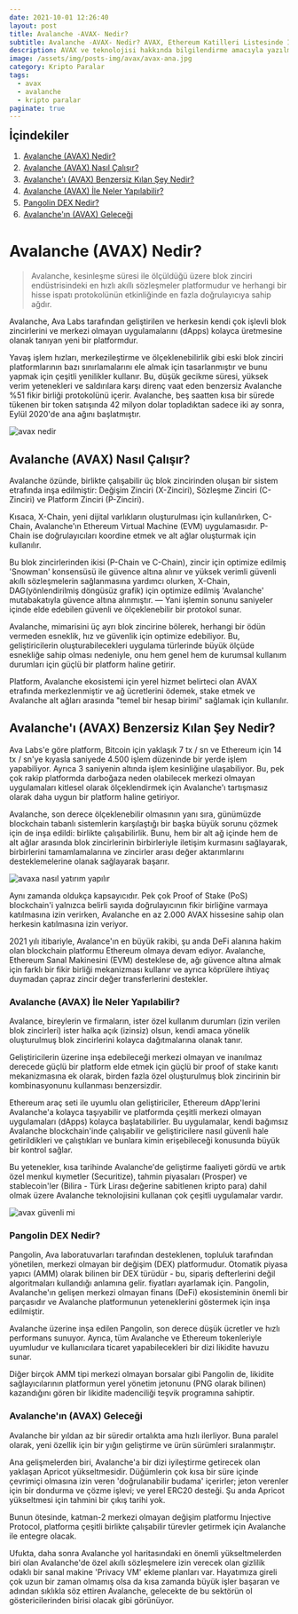 ```yaml
---
date: 2021-10-01 12:26:40
layout: post
title: Avalanche -AVAX- Nedir?
subtitle: Avalanche -AVAX- Nedir? AVAX, Ethereum Katilleri Listesinde İlk Sıraya Çıkabilir Mi?
description: AVAX ve teknolojisi hakkında bilgilendirme amacıyla yazılmış içerik.
image: /assets/img/posts-img/avax/avax-ana.jpg
category: Kripto Paralar
tags:
  - avax
  - avalanche
  - kripto paralar
paginate: true
---
```

<b style="text-align:center; font-size: 150%;">İçindekiler</b>
<ol style="margin: 0;">
	<li style="padding: 2px;"><a href="#avax1">Avalanche (AVAX) Nedir?</a></li>
	<li style="padding: 2px;"><a href="#avax2">Avalanche (AVAX) Nasıl Çalışır?</a></li>
	<li style="padding: 2px;"><a href="#avax3">Avalanche'ı (AVAX) Benzersiz Kılan Şey Nedir?</a></li>
	<li style="padding: 2px;"><a href="#avax4">Avalanche (AVAX) İle Neler Yapılabilir?</a></li>
	<li style="padding: 2px;"><a href="#avax5">Pangolin DEX Nedir?</a></li>
	<li style="padding: 2px;"><a href="#avax6">Avalanche'ın (AVAX) Geleceği</a></li>
</ol>
<h1 id="avax1">Avalanche (AVAX) Nedir?</h1>
<blockquote cite="https://www.avax.network/">Avalanche, kesinleşme süresi ile ölçüldüğü üzere blok zinciri endüstrisindeki en hızlı akıllı sözleşmeler platformudur ve herhangi bir hisse ispatı protokolünün etkinliğinde en fazla doğrulayıcıya sahip ağdır.</blockquote>
<p>Avalanche, Ava Labs tarafından geliştirilen ve herkesin kendi çok işlevli blok zincirlerini ve merkezi olmayan uygulamalarını (dApps) kolayca üretmesine olanak tanıyan yeni bir platformdur. </p>
<p>Yavaş işlem hızları, merkezileştirme ve ölçeklenebilirlik gibi eski blok zinciri platformlarının bazı sınırlamalarını ele almak için tasarlanmıştır ve bunu yapmak için çeşitli yenilikler kullanır. Bu, düşük gecikme süresi, yüksek verim yetenekleri ve saldırılara karşı direnç vaat eden benzersiz Avalanche %51 fikir birliği protokolünü içerir. Avalanche, beş saatten kısa bir sürede tükenen bir token satışında 42 milyon dolar topladıktan sadece iki ay sonra, Eylül 2020'de ana ağını başlatmıştır. </p>
<picture>
  <source media="(min-width: 650px" srcset="/assets/img/posts-img/avax/avax-1.png">
  <img src="/assets/img/posts-img/avax/avax1.png" alt="avax nedir" style="width:auto;">
</picture>
<h2 id="avax2">Avalanche (AVAX) Nasıl Çalışır?</h2>
<p>Avalanche özünde, birlikte çalışabilir üç blok zincirinden oluşan bir sistem etrafında inşa edilmiştir: Değişim Zinciri (X-Zinciri), Sözleşme Zinciri (C-Zinciri) ve Platform Zinciri (P-Zinciri). </p>
<p>Kısaca, X-Chain, yeni dijital varlıkların oluşturulması için kullanılırken, C-Chain, Avalanche'ın Ethereum Virtual Machine (EVM) uygulamasıdır. P-Chain ise doğrulayıcıları koordine etmek ve alt ağlar oluşturmak için kullanılır. </p>
<p>Bu blok zincirlerinden ikisi (P-Chain ve C-Chain), zincir için optimize edilmiş 'Snowman' konsensüsü ile güvence altına alınır ve yüksek verimli güvenli akıllı sözleşmelerin sağlanmasına yardımcı olurken, X-Chain, DAG(yönlendirilmiş döngüsüz grafik)  için optimize edilmiş 'Avalanche' mutabakatıyla güvence altına alınmıştır. — Yani işlemin sonunu saniyeler içinde elde edebilen güvenli ve ölçeklenebilir bir protokol sunar.</p>
<p>Avalanche, mimarisini üç ayrı blok zincirine bölerek, herhangi bir ödün vermeden esneklik, hız ve güvenlik için optimize edebiliyor. Bu, geliştiricilerin oluşturabilecekleri uygulama türlerinde büyük ölçüde esnekliğe sahip olması nedeniyle, onu hem genel hem de kurumsal kullanım durumları için güçlü bir platform haline getirir. </p>
<p>Platform, Avalanche ekosistemi için yerel hizmet belirteci olan AVAX etrafında merkezlenmiştir ve ağ ücretlerini ödemek, stake etmek ve Avalanche alt ağları arasında "temel bir hesap birimi" sağlamak için kullanılır. </p>
<h2 id="avax3">Avalanche'ı (AVAX) Benzersiz Kılan Şey Nedir?</h2>
<p>Ava Labs'e göre platform, Bitcoin için yaklaşık 7 tx / sn ve Ethereum için 14 tx / sn'ye kıyasla saniyede 4.500 işlem düzeninde bir yerde işlem yapabiliyor. Ayrıca 3 saniyenin altında işlem kesinliğine ulaşabiliyor. Bu, pek çok rakip platformda darboğaza neden olabilecek merkezi olmayan uygulamaları kitlesel olarak ölçeklendirmek için Avalanche'ı tartışmasız olarak daha uygun bir platform haline getiriyor. </p>
<p>Avalanche, son derece ölçeklenebilir olmasının yanı sıra, günümüzde blockchain tabanlı sistemlerin karşılaştığı bir başka büyük sorunu çözmek için de inşa edildi: birlikte çalışabilirlik. Bunu, hem bir alt ağ içinde hem de alt ağlar arasında blok zincirlerinin birbirleriyle iletişim kurmasını sağlayarak, birbirlerini tamamlamalarına ve zincirler arası değer aktarımlarını desteklemelerine olanak sağlayarak başarır. </p>
<picture>
  <source media="(min-width: 650px" srcset="/assets/img/posts-img/avax/avax-2.jpg">
  <img src="/assets/img/posts-img/avax/avax2.jpg" alt="avaxa nasıl yatırım yapılır" style="width:auto;">
</picture>
<p>Aynı zamanda oldukça kapsayıcıdır. Pek çok Proof of Stake (PoS) blockchain'i yalnızca belirli sayıda doğrulayıcının fikir birliğine varmaya katılmasına izin verirken, Avalanche en az 2.000 AVAX hissesine sahip olan herkesin katılmasına izin veriyor. </p>
<p>2021 yılı itibariyle, Avalance'ın en büyük rakibi, şu anda DeFi alanına hakim olan blockchain platformu Ethereum olmaya devam ediyor. Avalanche, Ethereum Sanal Makinesini (EVM) desteklese de, ağı güvence altına almak için farklı bir fikir birliği mekanizması kullanır ve ayrıca köprülere ihtiyaç duymadan çapraz zincir değer transferlerini destekler. </p>
<h3 id="avax4">Avalanche (AVAX) İle Neler Yapılabilir?</h3>
<p>Avalance, bireylerin ve firmaların, ister özel kullanım durumları (izin verilen blok zincirleri) ister halka açık (izinsiz) olsun, kendi amaca yönelik oluşturulmuş blok zincirlerini kolayca dağıtmalarına olanak tanır. </p>
<p>Geliştiricilerin üzerine inşa edebileceği merkezi olmayan ve inanılmaz derecede güçlü bir platform elde etmek için güçlü bir proof of stake kanıtı mekanizmasına ek olarak, birden fazla özel oluşturulmuş blok zincirinin bir kombinasyonunu kullanması benzersizdir. </p>
<p>Ethereum araç seti ile uyumlu olan geliştiriciler, Ethereum dApp'lerini Avalanche'a kolayca taşıyabilir ve platformda çeşitli merkezi olmayan uygulamaları (dApps) kolayca başlatabilirler. Bu uygulamalar, kendi bağımsız Avalanche blockchain'inde çalışabilir ve geliştiricilere nasıl güvenli hale getirildikleri ve çalıştıkları ve bunlara kimin erişebileceği konusunda büyük bir kontrol sağlar. </p>
<p>Bu yetenekler, kısa tarihinde Avalanche'de geliştirme faaliyeti gördü ve artık özel menkul kıymetler (Securitize), tahmin piyasaları (Prosper) ve stablecoin'ler (Bilira - Türk Lirası değerine sabitlenen kripto para) dahil olmak üzere Avalanche teknolojisini kullanan çok çeşitli uygulamalar vardır. </p>
<picture>
  <source media="(min-width: 650px" srcset="/assets/img/posts-img/avax/avax-3.jpg">
  <img src="/assets/img/posts-img/avax/avax3.jpg" alt="avax güvenli mi" style="width:auto;">
</picture>
<h3 id="avax5">Pangolin DEX Nedir?</h3>
<p>Pangolin, Ava laboratuvarları tarafından desteklenen, topluluk tarafından yönetilen, merkezi olmayan bir değişim (DEX) platformudur. Otomatik piyasa yapıcı (AMM) olarak bilinen bir DEX türüdür - bu, sipariş defterlerini değil algoritmaları kullandığı anlamına gelir. fiyatları ayarlamak için. Pangolin, Avalanche'ın gelişen merkezi olmayan finans (DeFi) ekosisteminin önemli bir parçasıdır ve Avalanche platformunun yeteneklerini göstermek için inşa edilmiştir. </p>
<p>Avalanche üzerine inşa edilen Pangolin, son derece düşük ücretler ve hızlı performans sunuyor. Ayrıca, tüm Avalanche ve Ethereum tokenleriyle uyumludur ve kullanıcılara ticaret yapabilecekleri bir dizi likidite havuzu sunar. </p>
<p>Diğer birçok AMM tipi merkezi olmayan borsalar gibi Pangolin de, likidite sağlayıcılarının platformun yerel yönetim jetonunu (PNG olarak bilinen) kazandığını gören bir likidite madenciliği teşvik programına sahiptir. </p>
<h3 id="avax6">Avalanche'ın (AVAX) Geleceği</h3>
<p>Avalanche bir yıldan az bir süredir ortalıkta ama hızlı ilerliyor. Buna paralel olarak, yeni özellik için bir yığın geliştirme ve ürün sürümleri sıralanmıştır. </p>
<p>Ana gelişmelerden biri, Avalanche'a bir dizi iyileştirme getirecek olan yaklaşan Apricot yükseltmesidir. Düğümlerin çok kısa bir süre içinde çevrimiçi olmasına izin veren 'doğrulanabilir budama' içerirler; jeton verenler için bir dondurma ve çözme işlevi; ve yerel ERC20 desteği. Şu anda Apricot yükseltmesi için tahmini bir çıkış tarihi yok. </p>
<p>Bunun ötesinde, katman-2 merkezi olmayan değişim platformu Injective Protocol, platforma çeşitli birlikte çalışabilir türevler getirmek için Avalanche ile entegre olacak. </p>
<p>Ufukta, daha sonra Avalanche yol haritasındaki en önemli yükseltmelerden biri olan Avalanche'de özel akıllı sözleşmelere izin verecek olan gizlilik odaklı bir sanal makine 'Privacy VM' ekleme planları var. Hayatımıza gireli çok uzun bir zaman olmamış olsa da kısa zamanda büyük işler başaran ve adından sıklıkla söz ettiren Avalanche, gelecekte de bu sektörün ol göstericilerinden birisi olacak gibi görünüyor. </p>
